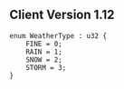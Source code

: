 ## Client Version 1.12

```rust,ignore
enum WeatherType : u32 {
    FINE = 0;    
    RAIN = 1;    
    SNOW = 2;    
    STORM = 3;    
}

```
